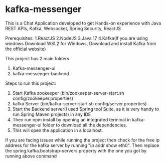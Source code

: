# kafka-messenger

This is a Chat Application developed to get Hands-on experience with Java REST APIs, Kafka, Websocket, Spring Security, ReactJS

Prerequisites:
  1.ReactJS
  2.NodeJS
  3.Java 17
  4.Kafka(If you are using windows Download WSL2 for Windows, Download and install Kafka from the official website)

This project has 2 main folders
1. Kafka-messenger-ui
2. kafka-messenger-backend
   
Steps to run this project:
  1. Start Kafka zookeeper (bin/zookeeper-server-start.sh config/zookeeper.properties)
  2. kafka Server (bin/kafka-server-start.sh config/server.properties)
  3. Start the Backend server(I used Spring tool Suite, as it is very handy to run Spring Maven projects) in any IDE
  4. Then run npm install by opening an integrated terminal in kafka-messenger-ui folder to download all the dependencies.
  5. This will open the application in a localhost.

If you are facing issues while running the project then check for the free ip address for the kafka server by running "ip addr show eth0". 
Then replace the spring.kafka.bootstrap-servers property with the one you got by running above command


